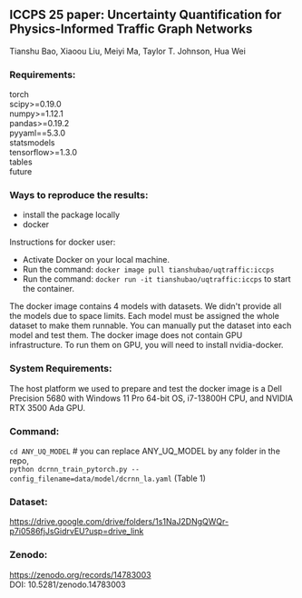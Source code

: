 ## **ICCPS 25 paper: Uncertainty Quantification for Physics-Informed Traffic Graph Networks**
Tianshu Bao, Xiaoou Liu, Meiyi Ma, Taylor T. Johnson, Hua Wei


### Requirements:
torch \
scipy>=0.19.0 \
numpy>=1.12.1 \
pandas>=0.19.2 \
pyyaml==5.3.0 \
statsmodels \
tensorflow>=1.3.0 \
tables \
future 


### Ways to reproduce the results: 
- install the package locally
- docker
  
Instructions for docker user:
- Activate Docker on your local machine. 
- Run the command: ``` docker image pull tianshubao/uqtraffic:iccps ``` 
- Run the command: ``` docker run -it tianshubao/uqtraffic:iccps ``` to start the container.  

The docker image contains 4 models with datasets. We didn't provide all the models due to space limits. Each model must be assigned the whole dataset to make them runnable. You can manually put the dataset into each model and test them. The docker image does not contain GPU infrastructure. To run them on GPU, you will need to install nvidia-docker. 

### System Requirements: 
The host platform we used to prepare and test the docker image is a Dell Precision 5680 with Windows 11 Pro 64-bit OS, i7-13800H CPU, and NVIDIA RTX 3500 Ada GPU.

### Command: 
```cd ANY_UQ_MODEL```            # you can replace ANY_UQ_MODEL by any folder in the repo,  \
```python dcrnn_train_pytorch.py --config_filename=data/model/dcrnn_la.yaml```    (Table 1)

### Dataset: 
https://drive.google.com/drive/folders/1s1NaJ2DNgQWQr-p7i0586fjJsGidrvEU?usp=drive_link

### Zenodo: 
https://zenodo.org/records/14783003 \
DOI: 10.5281/zenodo.14783003



